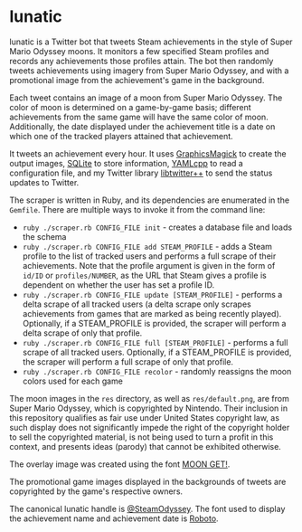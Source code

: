 # lunatic
lunatic is a Twitter bot that tweets Steam achievements in the style of Super Mario Odyssey moons. It monitors a few specified Steam profiles and records any achievements those profiles attain. The bot then randomly tweets achievements using imagery from Super Mario Odyssey, and with a promotional image from the achievement's game in the background.

Each tweet contains an image of a moon from Super Mario Odyssey. The color of moon is determined on a game-by-game basis; different achievements from the same game will have the same color of moon. Additionally, the date displayed under the achievement title is a date on which one of the tracked players attained that achievement.

It tweets an achievement every hour. It uses [GraphicsMagick](http://www.graphicsmagick.org/) to create the output images, [SQLite](https://www.sqlite.org/index.html) to store information, [YAMLcpp](https://github.com/jbeder/yaml-cpp) to read a configuration file, and my Twitter library [libtwitter++](https://github.com/hatkirby/libtwittercpp) to send the status updates to Twitter.

The scraper is written in Ruby, and its dependencies are enumerated in the `Gemfile`. There are multiple ways to invoke it from the command line:

- `ruby ./scraper.rb CONFIG_FILE init` - creates a database file and loads the schema
- `ruby ./scraper.rb CONFIG_FILE add STEAM_PROFILE` - adds a Steam profile to the list of tracked users and performs a full scrape of their achievements. Note that the profile argument is given in the form of `id/ID` or `profiles/NUMBER`, as the URL that Steam gives a profile is dependent on whether the user has set a profile ID.
- `ruby ./scraper.rb CONFIG_FILE update [STEAM_PROFILE]` - performs a delta scrape of all tracked users (a delta scrape only scrapes achievements from games that are marked as being recently played). Optionally, if a STEAM_PROFILE is provided, the scraper will perform a delta scrape of only that profile.
- `ruby ./scraper.rb CONFIG_FILE full [STEAM_PROFILE]` - performs a full scrape of all tracked users. Optionally, if a STEAM_PROFILE is provided, the scraper will perform a full scrape of only that profile.
- `ruby ./scraper.rb CONFIG_FILE recolor` - randomly reassigns the moon colors used for each game

The moon images in the `res` directory, as well as `res/default.png`, are from Super Mario Odyssey, which is copyrighted by Nintendo. Their inclusion in this repository qualifies as fair use under United States copyright law, as such display does not significantly impede the right of the copyright holder to sell the copyrighted material, is not being used to turn a profit in this context, and presents ideas (parody) that cannot be exhibited otherwise.

The overlay image was created using the font [MOON GET!](https://maxigamer.deviantart.com/art/Font-MOON-GET-A-Super-Mario-Odyssey-Typeface-732847350).

The promotional game images displayed in the backgrounds of tweets are copyrighted by the game's respective owners.

The canonical lunatic handle is [@SteamOdyssey](https://twitter.com/SteamOdyssey). The font used to display the achievement name and achievement date is [Roboto](https://fonts.google.com/specimen/Roboto).
